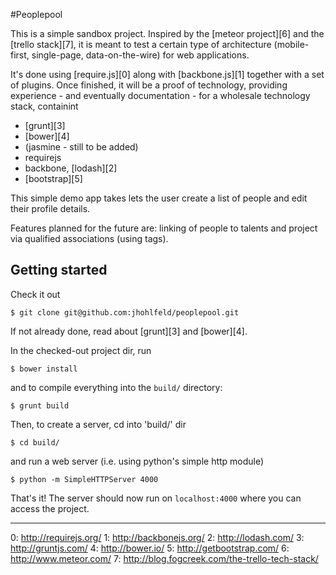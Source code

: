 #Peoplepool

This is a simple sandbox project. Inspired by the [meteor project][6] and the [trello stack][7], it is meant to test a certain type of architecture (mobile-first, single-page, data-on-the-wire) for web applications.

It's done using [require.js][0] along with [backbone.js][1] together with a set of plugins. Once finished, it will be a proof of technology, providing experience - and eventually documentation - for a wholesale technology stack, containint

 * [grunt][3]
 * [bower][4]
 * (jasmine - still to be added)
 * requirejs
 * backbone, [lodash][2]
 * [bootstrap][5]

This simple demo app takes lets the user create a list of people and edit their profile details.

Features planned for the future are: linking of people to talents and project via qualified associations (using tags).

## Getting started

Check it out

    $ git clone git@github.com:jhohlfeld/peoplepool.git

If not already done, read about [grunt][3] and [bower][4].

In the checked-out project dir, run

    $ bower install

and to compile everything into the `build/` directory:

    $ grunt build

Then, to create a server, cd into 'build/' dir

    $ cd build/

and run a web server (i.e. using python's simple http module)

	$ python -m SimpleHTTPServer 4000

That's it! The server should now run on `localhost:4000` where you can access the project.

----

0: http://requirejs.org/
1: http://backbonejs.org/
2: http://lodash.com/
3: http://gruntjs.com/
4: http://bower.io/
5: http://getbootstrap.com/
6: http://www.meteor.com/
7: http://blog.fogcreek.com/the-trello-tech-stack/
